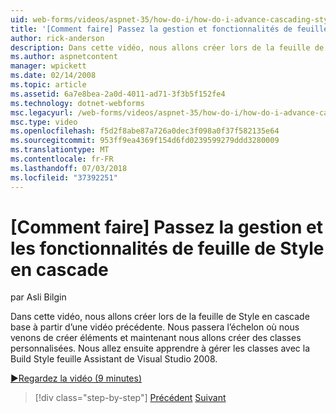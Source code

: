 ```yaml
---
uid: web-forms/videos/aspnet-35/how-do-i/how-do-i-advance-cascading-style-sheet-features-and-management
title: '[Comment faire] Passez la gestion et fonctionnalités de feuille de Style en cascade | Microsoft Docs'
author: rick-anderson
description: Dans cette vidéo, nous allons créer lors de la feuille de Style en cascade base à partir d’une vidéo précédente. Nous passera à l’échelon où nous venons de créer éléments et...
ms.author: aspnetcontent
manager: wpickett
ms.date: 02/14/2008
ms.topic: article
ms.assetid: 6a7e8bea-2a0d-4011-ad71-3f3b5f152fe4
ms.technology: dotnet-webforms
msc.legacyurl: /web-forms/videos/aspnet-35/how-do-i/how-do-i-advance-cascading-style-sheet-features-and-management
msc.type: video
ms.openlocfilehash: f5d2f8abe87a726a0dec3f098a0f37f582135e64
ms.sourcegitcommit: 953ff9ea4369f154d6fd0239599279ddd3280009
ms.translationtype: MT
ms.contentlocale: fr-FR
ms.lasthandoff: 07/03/2018
ms.locfileid: "37392251"
---
```

<a name="how-do-i-advance-cascading-style-sheet-features-and-management"></a>[Comment faire] Passez la gestion et les fonctionnalités de feuille de Style en cascade
====================
par Asli Bilgin

Dans cette vidéo, nous allons créer lors de la feuille de Style en cascade base à partir d’une vidéo précédente. Nous passera l’échelon où nous venons de créer éléments et maintenant nous allons créer des classes personnalisées. Nous allez ensuite apprendre à gérer les classes avec la Build Style feuille Assistant de Visual Studio 2008.

[&#9654;Regardez la vidéo (9 minutes)](https://channel9.msdn.com/Blogs/ASP-NET-Site-Videos/how-do-i-advance-cascading-style-sheet-features-and-management)

> [!div class="step-by-step"]
> [Précédent](how-do-i-adding-elements-to-a-css-file-and-create-new-css-on-the-fly.md)
> [Suivant](how-do-i-converting-a-net-20-windows-forms-application-to-net-35.md)
